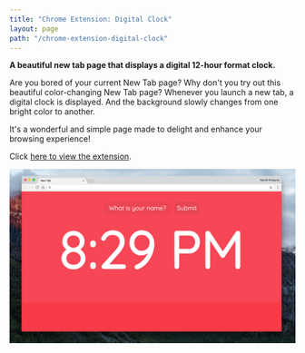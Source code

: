 ```yaml
---
title: "Chrome Extension: Digital Clock"
layout: page
path: "/chrome-extension-digital-clock"
---
```


**A beautiful new tab page that displays a digital 12-hour format clock.**

Are you bored of your current New Tab page? Why don't you try out this beautiful color-changing New Tab page? Whenever you launch a new tab, a digital clock is displayed. And the background slowly changes from one bright color to another.

It's a wonderful and simple page made to delight and enhance your browsing experience!

Click [here to view the extension](https://chrome.google.com/webstore/detail/beautiful-digital-clock-w/jdnjafgehddcpoahelddbflpmoeinaed?hl=en-US&gl=US).

![ui-chrome-extension-digital-clock](ui-chrome-extension-digital-clock.png)